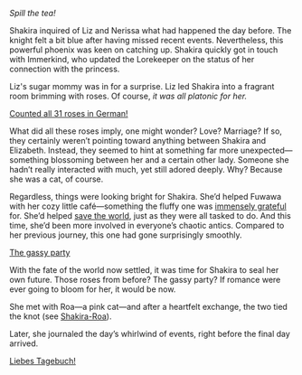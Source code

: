 _Spill the tea!_

Shakira inquired of Liz and Nerissa what had happened the day before. The knight felt a bit blue after having missed recent events. Nevertheless, this powerful phoenix was keen on catching up. Shakira quickly got in touch with Immerkind, who updated the Lorekeeper on the status of her connection with the princess.

Liz's sugar mommy was in for a surprise. Liz led Shakira into a fragrant room brimming with roses. Of course, _it was all platonic for her._

[Counted all 31 roses in German!](#embed:https://www.youtube.com/live/ngfdLbrpeM4?si=WEPtJx1R5jje3zOQ&t=5400)

What did all these roses imply, one might wonder? Love? Marriage? If so, they certainly weren’t pointing toward anything between Shakira and Elizabeth. Instead, they seemed to hint at something far more unexpected—something blossoming between her and a certain other lady. Someone she hadn’t really interacted with much, yet still adored deeply. Why? Because she was a cat, of course.

Regardless, things were looking bright for Shakira. She’d helped Fuwawa with her cozy little café—something the fluffy one was [immensely grateful](https://www.youtube.com/live/ngfdLbrpeM4?si=vEe1MwWo-G92o61N&t=7708) for. She’d helped [save the world](https://www.youtube.com/live/ngfdLbrpeM4?si=k8ITOhctAgqchF4l&t=9334), just as they were all tasked to do. And this time, she’d been more involved in everyone’s chaotic antics. Compared to her previous journey, this one had gone surprisingly smoothly.

[The gassy party](#embed:https://www.youtube.com/live/ngfdLbrpeM4?si=kvQVbcOUu1hlwAx6&t=12015)

With the fate of the world now settled, it was time for Shakira to seal her own future. Those roses from before? The gassy party? If romance were ever going to bloom for her, it would be now.

She met with Roa—a pink cat—and after a heartfelt exchange, the two tied the knot (see [Shakira-Roa](#edge:raora-kiara)).

Later, she journaled the day’s whirlwind of events, right before the final day arrived.

[Liebes Tagebuch!](#embed:https://www.youtube.com/live/ngfdLbrpeM4?si=SDhiMcfQ4LxQdVG1&t=15145)
